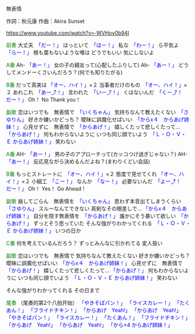 無表情

作詞：秋元康
作曲：Akira Sunset

https://www.youtube.com/watch?v=-WVHoy0b94I

<font color=green>前奏</font>
大丈夫　<font color=blue>「だー！」</font>
ほっといて　<font color=blue>「ほー！」</font>
私な　<font color=blue>「わー！」</font>
ら平気よ　<font color=blue>「らー！」</font>
根も葉もないような噂は
どうでもいい
気にしないよ

<font color=green>A番</font>
Ah- <font color=blue>「あー！」</font>
女の子の親友って(心配したふりして)
Ah- <font color=blue>「あー！」</font>
どうしてメンドーくさいんだろう？(何でも知りたがる)

<font color=green>B番</font>
だって真実は <font color=blue>「オー、ハイ！」</font>×２
当事者だけのもの　<font color=blue>「オー、ハイ！」</font>×２ 
あれこれ　<font color=blue>「あー⤴！」</font>
言われた　<font color=blue>「いー⤴！」</font>
くはないんだ　<font color=blue>「くー⤴！　だー！」</font>
Oh！ No Thank you！

<font color=green>副歌</font>
恋はいつでも　無表情で　<font color=blue>「いくちゃん」</font>
気持ちなんて教えたくない　<font color=blue>「さゆりん」</font>
好きか嫌いかどっち？
曖昧に誤魔化せばいい　<font color=blue>「からx４　からあげ姉妹！」</font>
心見せずに　無表情で　<font color=blue>「からあげ！」</font>
嬉しくたって悲しくたって… <font color=blue>「からあげ！」</font>
何もわからないように
いつも同じ顔でいよう　<font color=blue>「Ｌ・Ｏ・Ｖ・Ｅ からあげ姉妹！」</font>
笑わない

<font color=green>A番</font>
AH- <font color=blue>「あー！」</font>
男の子のアプローチって(カッコつけ過ぎじゃない？)
AH- <font color=blue>「あー！」</font>
反応見ながら決めるんだよね？(まわりくどい会話)

<font color=green>B番</font>
もっとストレートに　<font color=blue>「オー、ハイ！」</font>×２
態度で見せてくれ <font color=blue>「オー、ハイ！」</font>×２ 
小細工　<font color=blue>「こー！」</font>
なんか　<font color=blue>「なー！」</font>
必要ないんだ　<font color=blue>「よー⤴！　だー！」</font>
Oh！ Yes！ Go Ahead！

<font color=green>副歌</font>
崩してごらん　無表情を　<font color=blue>「いくちゃん」</font>
思わず本音出てしまうくらい　<font color=blue>「さゆりん」</font>
スルーなんてできない
真剣なその眼差しで… <font color=blue>「からx４　からあげ姉妹！」</font>
自分を隠す無表情を　<font color=blue>「からあげ！」</font>
誰かにそう暴いて欲しい　<font color=blue>「からあげ！」</font>
ずっとそう思っていた
そんな強がりわかってくれる　<font color=blue>「Ｌ・Ｏ・Ｖ・Ｅ からあげ姉妹！」</font>
いつの日か

<font color=green>C番</font>
何を考えているんだろう？
ずっとみんなに引かれてる
変人扱い

<font color=green>副歌</font>
恋はいつでも　無表情で
気持ちなんて教えたくない
好きか嫌いかどっち？
曖昧に誤魔化せばいい　<font color=blue>「からx４　からあげ姉妹！」</font>
心見せずに　無表情で　<font color=blue>「からあげ！」</font>
嬉しくたって悲しくたって… <font color=blue>「からあげ！」</font>
何もわからないように
いつも同じ顔でいよう　<font color=blue>「Ｌ・Ｏ・Ｖ・Ｅ からあげ姉妹！」</font>
笑わない

そんな強がりわかってくれる
その日まで

<font color=green>尾奏</font>
（尾奏的第2个八拍开始）
<font color=blue>「やきそばパン！」</font>
<font color=blue>「ライスカレー！」</font>
<font color=blue>「たくあん！」</font>
<font color=blue>「フライドチキン！」</font>
<font color=blue>「からあげ　Yeah!」</font>
<font color=blue>「からあげ　Yeah!」</font>
<font color=blue>「やきそばパン！」</font>
<font color=blue>「ライスカレー！」</font>
<font color=blue>「たくあん！」</font>
<font color=blue>「フライドチキン！」</font>
<font color=blue>「からあげ　Yeah!」</font>
<font color=blue>「からあげ　Yeah!」</font>
<font color=blue>「から×4 からあげ姉妹！」</font>
